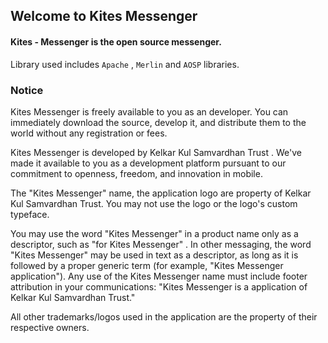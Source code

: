 ## Welcome to Kites Messenger

#### Kites - Messenger is the open source messenger. 

Library used includes `Apache` , `Merlin` and `AOSP` libraries.

### Notice

Kites Messenger is freely available to you as an developer. You can immediately download the source, develop it, and distribute them to the world without any registration or fees.

Kites Messenger is developed by Kelkar Kul Samvardhan Trust . We've made it available to you as a development platform pursuant to our commitment to openness, freedom, and innovation in mobile.

The "Kites Messenger" name, the application logo are property of Kelkar Kul Samvardhan Trust. You may not use the logo or the logo's custom typeface.

You may use the word "Kites Messenger" in a product name only as a descriptor, such as "for Kites Messenger" . In other messaging, the word "Kites Messenger" may be used in text as a descriptor, as long as it is followed by a proper generic term (for example, "Kites Messenger application"). Any use of the Kites Messenger name must include footer attribution in your communications: "Kites Messenger is a application of Kelkar Kul Samvardhan Trust."

All other trademarks/logos used in the application are the property of their respective owners.
